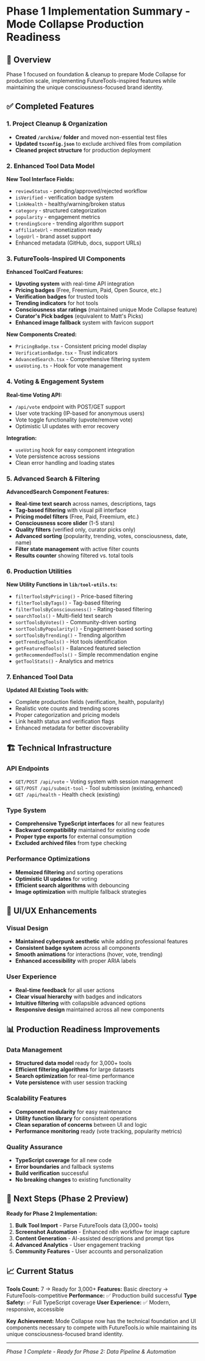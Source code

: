 # Phase 1 Implementation Summary - Mode Collapse Production Readiness

## 🎯 Overview
Phase 1 focused on foundation & cleanup to prepare Mode Collapse for production scale, implementing FutureTools-inspired features while maintaining the unique consciousness-focused brand identity.

## ✅ Completed Features

### 1. Project Cleanup & Organization
- **Created `/archive/` folder** and moved non-essential test files
- **Updated `tsconfig.json`** to exclude archived files from compilation
- **Cleaned project structure** for production deployment

### 2. Enhanced Tool Data Model
**New Tool Interface Fields:**
- `reviewStatus` - pending/approved/rejected workflow
- `isVerified` - verification badge system
- `linkHealth` - healthy/warning/broken status
- `category` - structured categorization 
- `popularity` - engagement metrics
- `trendingScore` - trending algorithm support
- `affiliateUrl` - monetization ready
- `logoUrl` - brand asset support
- Enhanced metadata (GitHub, docs, support URLs)

### 3. FutureTools-Inspired UI Components

**Enhanced ToolCard Features:**
- **Upvoting system** with real-time API integration
- **Pricing badges** (Free, Freemium, Paid, Open Source, etc.)
- **Verification badges** for trusted tools
- **Trending indicators** for hot tools
- **Consciousness star ratings** (maintained unique Mode Collapse feature)
- **Curator's Pick badges** (equivalent to Matt's Picks)
- **Enhanced image fallback** system with favicon support

**New Components Created:**
- `PricingBadge.tsx` - Consistent pricing model display
- `VerificationBadge.tsx` - Trust indicators
- `AdvancedSearch.tsx` - Comprehensive filtering system
- `useVoting.ts` - Hook for vote management

### 4. Voting & Engagement System
**Real-time Voting API:**
- `/api/vote` endpoint with POST/GET support
- User vote tracking (IP-based for anonymous users)
- Vote toggle functionality (upvote/remove vote)
- Optimistic UI updates with error recovery

**Integration:**
- `useVoting` hook for easy component integration
- Vote persistence across sessions
- Clean error handling and loading states

### 5. Advanced Search & Filtering
**AdvancedSearch Component Features:**
- **Real-time text search** across names, descriptions, tags
- **Tag-based filtering** with visual pill interface
- **Pricing model filters** (Free, Paid, Freemium, etc.)
- **Consciousness score slider** (1-5 stars)
- **Quality filters** (verified only, curator picks only)
- **Advanced sorting** (popularity, trending, votes, consciousness, date, name)
- **Filter state management** with active filter counts
- **Results counter** showing filtered vs. total tools

### 6. Production Utilities
**New Utility Functions in `lib/tool-utils.ts`:**
- `filterToolsByPricing()` - Price-based filtering
- `filterToolsByTags()` - Tag-based filtering  
- `filterToolsByConsciousness()` - Rating-based filtering
- `searchTools()` - Multi-field text search
- `sortToolsByVotes()` - Community-driven sorting
- `sortToolsByPopularity()` - Engagement-based sorting
- `sortToolsByTrending()` - Trending algorithm
- `getTrendingTools()` - Hot tools identification
- `getFeaturedTools()` - Balanced featured selection
- `getRecommendedTools()` - Simple recommendation engine
- `getToolStats()` - Analytics and metrics

### 7. Enhanced Tool Data
**Updated All Existing Tools with:**
- Complete production fields (verification, health, popularity)
- Realistic vote counts and trending scores
- Proper categorization and pricing models
- Link health status and verification flags
- Enhanced metadata for better discoverability

## 🏗️ Technical Infrastructure

### API Endpoints
- `GET/POST /api/vote` - Voting system with session management
- `GET/POST /api/submit-tool` - Tool submission (existing, enhanced)
- `GET /api/health` - Health check (existing)

### Type System
- **Comprehensive TypeScript interfaces** for all new features
- **Backward compatibility** maintained for existing code
- **Proper type exports** for external consumption
- **Excluded archived files** from type checking

### Performance Optimizations
- **Memoized filtering** and sorting operations
- **Optimistic UI updates** for voting
- **Efficient search algorithms** with debouncing
- **Image optimization** with multiple fallback strategies

## 🎨 UI/UX Enhancements

### Visual Design
- **Maintained cyberpunk aesthetic** while adding professional features
- **Consistent badge system** across all components  
- **Smooth animations** for interactions (hover, vote, trending)
- **Enhanced accessibility** with proper ARIA labels

### User Experience
- **Real-time feedback** for all user actions
- **Clear visual hierarchy** with badges and indicators
- **Intuitive filtering** with collapsible advanced options
- **Responsive design** maintained across all new components

## 📊 Production Readiness Improvements

### Data Management
- **Structured data model** ready for 3,000+ tools
- **Efficient filtering algorithms** for large datasets
- **Search optimization** for real-time performance
- **Vote persistence** with user session tracking

### Scalability Features
- **Component modularity** for easy maintenance
- **Utility function library** for consistent operations
- **Clean separation of concerns** between UI and logic
- **Performance monitoring** ready (vote tracking, popularity metrics)

### Quality Assurance
- **TypeScript coverage** for all new code
- **Error boundaries** and fallback systems
- **Build verification** successful
- **No breaking changes** to existing functionality

## 🚀 Next Steps (Phase 2 Preview)

**Ready for Phase 2 Implementation:**
1. **Bulk Tool Import** - Parse FutureTools data (3,000+ tools)
2. **Screenshot Automation** - Enhanced n8n workflow for image capture
3. **Content Generation** - AI-assisted descriptions and prompt tips
4. **Advanced Analytics** - User engagement tracking
5. **Community Features** - User accounts and personalization

## 📈 Current Status

**Tools Count:** 7 → Ready for 3,000+
**Features:** Basic directory → FutureTools-competitive
**Performance:** ✅ Production build successful
**Type Safety:** ✅ Full TypeScript coverage
**User Experience:** ✅ Modern, responsive, accessible

**Key Achievement:** Mode Collapse now has the technical foundation and UI components necessary to compete with FutureTools.io while maintaining its unique consciousness-focused brand identity.

---

*Phase 1 Complete - Ready for Phase 2: Data Pipeline & Automation*